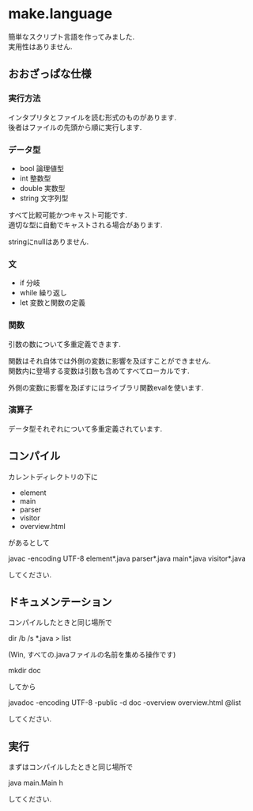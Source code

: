 # make.language

簡単なスクリプト言語を作ってみました.  
実用性はありません.

## おおざっぱな仕様

### 実行方法

インタプリタとファイルを読む形式のものがあります.  
後者はファイルの先頭から順に実行します.

### データ型

* bool 論理値型
* int 整数型
* double 実数型
* string 文字列型

すべて比較可能かつキャスト可能です.  
適切な型に自動でキャストされる場合があります.
  
stringにnullはありません.

### 文

* if 分岐
* while 繰り返し
* let 変数と関数の定義

### 関数

引数の数について多重定義できます.

関数はそれ自体では外側の変数に影響を及ぼすことができません.  
関数内に登場する変数は引数も含めてすべてローカルです.

外側の変数に影響を及ぼすにはライブラリ関数evalを使います.

### 演算子

データ型それぞれについて多重定義されています.

## コンパイル

カレントディレクトリの下に

* element
* main
* parser
* visitor
* overview.html

があるとして

javac -encoding UTF-8 element\*.java parser\*.java main\*.java visitor\*.java

してください.

## ドキュメンテーション

コンパイルしたときと同じ場所で

dir /b /s *.java > list

(Win, すべての.javaファイルの名前を集める操作です)

mkdir doc

してから

javadoc -encoding UTF-8 -public -d doc -overview overview.html @list

してください.

## 実行

まずはコンパイルしたときと同じ場所で

java main.Main h

してください.